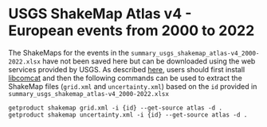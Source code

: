 # USGS ShakeMap Atlas v4 - European events from 2000 to 2022

The ShakeMaps for the events in the `summary_usgs_shakemap_atlas-v4_2000-2022.xlsx` have not been saved here but can be downloaded using the web services provided by USGS. As described [here](http://usgs.github.io/shakemap/manual4_0/ug_products.html#subsec-comcat), users should first install [libcomcat](https://github.com/usgs/libcomcat) and then the following commands can be used to extract the ShakeMap files (`grid.xml` and `uncertainty.xml`) based on the `id` provided in `summary_usgs_shakemap_atlas-v4_2000-2022.xlsx`

```
getproduct shakemap grid.xml -i {id} --get-source atlas -d .
getproduct shakemap uncertainty.xml -i {id} --get-source atlas -d .

```
